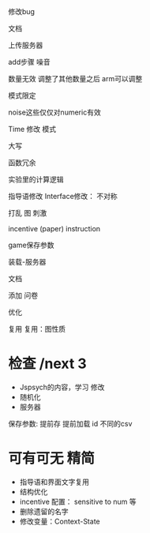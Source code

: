 修改bug

文档

上传服务器



add步骤
噪音


数量无效
  调整了其他数量之后 arm可以调整




模式限定


noise这些仅仅对numeric有效


Time 修改
模式





大写


函数冗余






实验里的计算逻辑



指导语修改
Interface修改： 不对称


打乱 图 刺激


incentive (paper)
instruction





game保存参数








装载-服务器


文档



添加
问卷











优化

复用
复用：图性质

# 检查 /next 3
- Jspsych的内容，学习 修改
- 随机化
- 服务器


保存参数: 提前存 提前加载
id 不同的csv



# 可有可无 精简
- 指导语和界面文字复用
- 结构优化
- incentive  配置：
    sensitive to num 等
- 删除遗留的名字
- 修改变量：Context-State




